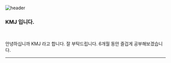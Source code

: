 ![header](https://capsule-render.vercel.app/api?type=wave&color=auto&height=300&section=header&text=K-%20MJ%20Blog&fontSize=90)

### KMJ 입니다.
<br/>

<p>
  안녕하십니까 KMJ 라고 합니다. 잘 부탁드립니다. 6개월 동안 즐겁게 공부해보겠습니다.
</p>


<hr/>
